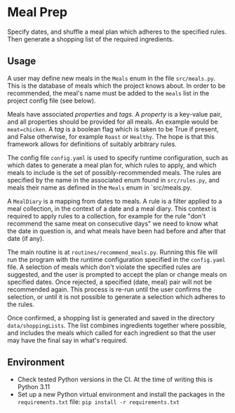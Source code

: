 # Meal Prep

Specify dates, and shuffle a meal plan which adheres to the specified rules. Then generate a shopping list of the required
ingredients.

## Usage

A user may define new meals in the `Meals` enum in the file `src/meals.py`. This is the database of meals which
the project knows about. In order to be recommended, the meal's name must be added to the `meals` list in the
project config file (see below).

Meals have associated *properties* and *tags*. A *property* is a key-value pair, and all properties should be provided
for all meals. An example would be `meat=chicken`. A *tag* is a boolean flag which is taken to be True if present, and
False otherwise, for example `Roast` or `Healthy`. The hope is that this framework allows for definitions of suitably
arbitrary rules.

The config file `config.yaml` is used to specify runtime configuration, such as which dates to generate a meal plan for,
which rules to apply, and which meals to include is the set of possibly-recommended meals. The rules are specified by the
name in the associated enum found in `src/rules.py`, and meals their name as defined in the `Meals` enum in `src/meals.py.

A `MealDiary` is a mapping from dates to meals. A rule is a filter applied to a meal collection, in the context of a date
and a meal diary. This context is required to apply rules to a collection, for example for the rule "don't recommend the
same meat on consecutive days" we need to know what the date in question is, and what meals have been had before and after
that date (if any).

The main routine is at `routines/recommend_meals.py`. Running this file will run the program with the runtime configuration
specified in the `config.yaml` file. A selection of meals which don't violate the specified rules are suggested, and the user
is prompted to accept the plan or change meals on specified dates. Once rejected, a specified (date, meal) pair will not be
recommended again. This process is re-run until the user confirms the selection, or until it is not possible to generate a
selection which adheres to the rules.

Once confirmed, a shopping list is generated and saved in the directory `data/shoppingLists`. The list combines ingredients
together where possible, and includes the meals which called for each ingredient so that the user may have the final say in
what's required.

## Environment

* Check tested Python versions in the CI. At the time of writing this is Python 3.11
* Set up a new Python virtual environment and install the packages in the `requirements.txt` file: `pip install -r requirements.txt`
